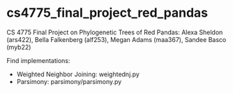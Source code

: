 # cs4775_final_project_red_pandas
CS 4775 Final Project on Phylogenetic Trees of Red Pandas: Alexa Sheldon (ars422), Bella Falkenberg (alf253), Megan Adams (maa367), Sandee Basco (myb22)

Find implementations:
- Weighted Neighbor Joining: weightednj.py
- Parsimony: parsimony/parsimony.py
